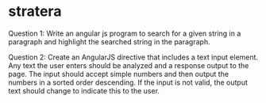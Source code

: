 # stratera
 Question 1: Write an angular js program to search for a given string in a paragraph and highlight the searched string in the paragraph.
    
Question 2: Create an AngularJS directive that includes a text input element. Any text the user enters should be analyzed and a response output to the page. The input should accept simple numbers and then output the numbers in a sorted order descending. If the input is not valid, the output text should change to indicate this to the user.
